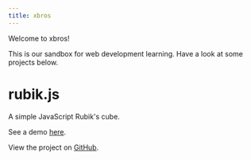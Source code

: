 ```yaml
---
title: xbros
---
```


Welcome to xbros!

This is our sandbox for web development learning.
Have a look at some projects below.

# rubik.js

A simple JavaScript Rubik's cube.

See a demo [here](rubik.php).

View the project on [GitHub](https://github.com/xbros/rubik).
